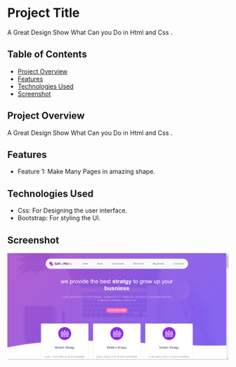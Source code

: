 # Project Title

A Great Design Show What Can you Do in Html and Css .

## Table of Contents

- [Project Overview](#project-overview)
- [Features](#features)
- [Technologies Used](#technologies-used)
- [Screenshot](#screenshot)


## Project Overview

A Great Design Show What Can you Do in Html and Css .


## Features

- Feature 1: Make Many Pages in  amazing shape.

## Technologies Used

- Css: For Designing the user interface.
- Bootstrap: For styling the UI.

## Screenshot 
![screenshot](images/fourth.png)
